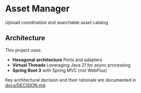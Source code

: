 # Asset Manager
Upload coordination and searchable asset catalog

## Architecture

This project uses:
- **Hexagonal architecture** Ports and adapters
- **Virtual Threads** Leveraging Java 21 for async processing
- **Spring Boot 3** with Spring MVC (not WebFlux)

Key architectural decision and their rationale are documented in [docs/DECISION.md](docs/DECISION.md).